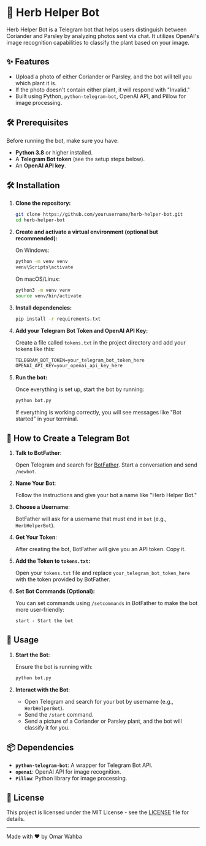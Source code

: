 # 🌿 Herb Helper Bot

Herb Helper Bot is a Telegram bot that helps users distinguish between Coriander and Parsley by analyzing photos sent via chat. It utilizes OpenAI's image recognition capabilities to classify the plant based on your image.

## ✨ Features

- Upload a photo of either Coriander or Parsley, and the bot will tell you which plant it is.
- If the photo doesn't contain either plant, it will respond with "Invalid."
- Built using Python, `python-telegram-bot`, OpenAI API, and Pillow for image processing.

## 🛠️ Prerequisites

Before running the bot, make sure you have:

- **Python 3.8** or higher installed.
- A **Telegram Bot token** (see the setup steps below).
- An **OpenAI API key**.

## 🛠️ Installation

1. **Clone the repository:**

    ```bash
    git clone https://github.com/yourusername/herb-helper-bot.git
    cd herb-helper-bot
    ```

2. **Create and activate a virtual environment (optional but recommended):**

    On Windows:
    ```bash
    python -m venv venv
    venv\Scripts\activate
    ```

    On macOS/Linux:
    ```bash
    python3 -m venv venv
    source venv/bin/activate
    ```

3. **Install dependencies:**

    ```bash
    pip install -r requirements.txt
    ```

4. **Add your Telegram Bot Token and OpenAI API Key:**

    Create a file called `tokens.txt` in the project directory and add your tokens like this:

    ```txt
    TELEGRAM_BOT_TOKEN=your_telegram_bot_token_here
    OPENAI_API_KEY=your_openai_api_key_here
    ```

5. **Run the bot:**

    Once everything is set up, start the bot by running:

    ```bash
    python bot.py
    ```

    If everything is working correctly, you will see messages like "Bot started" in your terminal.

## 🤖 How to Create a Telegram Bot

1. **Talk to BotFather**:

    Open Telegram and search for [BotFather](https://telegram.me/BotFather). Start a conversation and send `/newbot`.

2. **Name Your Bot**:

    Follow the instructions and give your bot a name like "Herb Helper Bot."

3. **Choose a Username**:

    BotFather will ask for a username that must end in `bot` (e.g., `HerbHelperBot`).

4. **Get Your Token**:

    After creating the bot, BotFather will give you an API token. Copy it.

5. **Add the Token to `tokens.txt`:**

    Open your `tokens.txt` file and replace `your_telegram_bot_token_here` with the token provided by BotFather.

6. **Set Bot Commands (Optional):**

    You can set commands using `/setcommands` in BotFather to make the bot more user-friendly:

    ```txt
    start - Start the bot
    ```

## 🚀 Usage

1. **Start the Bot**:

    Ensure the bot is running with:

    ```bash
    python bot.py
    ```

2. **Interact with the Bot**:

    - Open Telegram and search for your bot by username (e.g., `HerbHelperBot`).
    - Send the `/start` command.
    - Send a picture of a Coriander or Parsley plant, and the bot will classify it for you.

## 📦 Dependencies

- **`python-telegram-bot`**: A wrapper for Telegram Bot API.
- **`openai`**: OpenAI API for image recognition.
- **`Pillow`**: Python library for image processing.

## 📜 License

This project is licensed under the MIT License - see the [LICENSE](LICENSE) file for details.

---

Made with ❤️ by Omar Wahba
